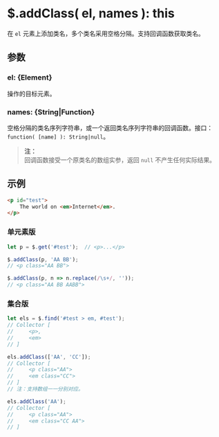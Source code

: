 # $.addClass( el, names ): this

在 `el` 元素上添加类名，多个类名采用空格分隔。支持回调函数获取类名。

## 参数

### el: {Element}

操作的目标元素。


### names: {String|Function}

空格分隔的类名序列字符串，或一个返回类名序列字符串的回调函数。接口：`function( [name] ): String|null`。

> **注：**<br>
> 回调函数接受一个原类名的数组实参，返回 `null` 不产生任何实际结果。


## 示例

```html
<p id="test">
    The world on <em>Internet</em>.
</p>
```


### 单元素版

```js
let p = $.get('#test');  // <p>...</p>

$.addClass(p, 'AA BB');
// <p class="AA BB">

$.addClass(p, n => n.replace(/\s+/, ''));
// <p class="AA BB AABB">
```


### 集合版

```js
let els = $.find('#test > em, #test');
// Collector [
//     <p>,
//     <em>
// ]

els.addClass(['AA', 'CC']);
// Collector [
//     <p class="AA">
//     <em class="CC">
// ]
// 注：支持数组一一分别对应。

els.addClass('AA');
// Collector [
//     <p class="AA">
//     <em class="CC AA">
// ]
```

